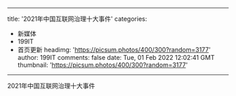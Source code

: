 
---
title: '2021年中国互联网治理十大事件'
categories: 
 - 新媒体
 - 199IT
 - 首页更新
headimg: 'https://picsum.photos/400/300?random=3177'
author: 199IT
comments: false
date: Tue, 01 Feb 2022 12:02:41 GMT
thumbnail: 'https://picsum.photos/400/300?random=3177'
---

<div>   
2021年中国互联网治理十大事件  
</div>
            